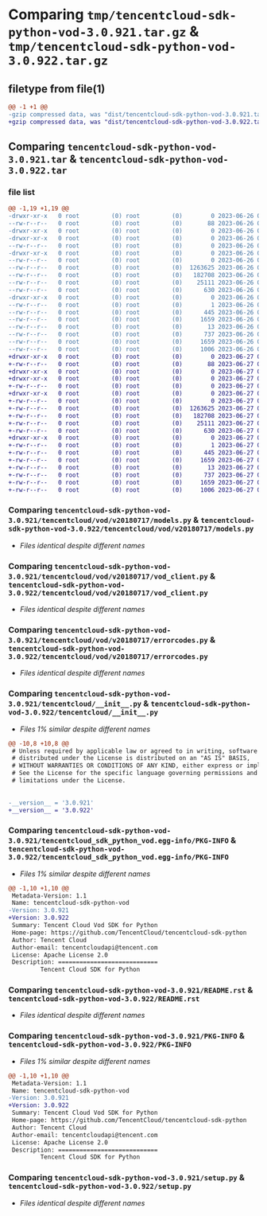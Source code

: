 # Comparing `tmp/tencentcloud-sdk-python-vod-3.0.921.tar.gz` & `tmp/tencentcloud-sdk-python-vod-3.0.922.tar.gz`

## filetype from file(1)

```diff
@@ -1 +1 @@
-gzip compressed data, was "dist/tencentcloud-sdk-python-vod-3.0.921.tar", last modified: Mon Jun 26 00:36:58 2023, max compression
+gzip compressed data, was "dist/tencentcloud-sdk-python-vod-3.0.922.tar", last modified: Tue Jun 27 00:37:18 2023, max compression
```

## Comparing `tencentcloud-sdk-python-vod-3.0.921.tar` & `tencentcloud-sdk-python-vod-3.0.922.tar`

### file list

```diff
@@ -1,19 +1,19 @@
-drwxr-xr-x   0 root         (0) root         (0)        0 2023-06-26 00:36:58.000000 tencentcloud-sdk-python-vod-3.0.921/
--rw-r--r--   0 root         (0) root         (0)       88 2023-06-26 00:36:58.000000 tencentcloud-sdk-python-vod-3.0.921/setup.cfg
-drwxr-xr-x   0 root         (0) root         (0)        0 2023-06-26 00:36:58.000000 tencentcloud-sdk-python-vod-3.0.921/tencentcloud/
-drwxr-xr-x   0 root         (0) root         (0)        0 2023-06-26 00:36:58.000000 tencentcloud-sdk-python-vod-3.0.921/tencentcloud/vod/
--rw-r--r--   0 root         (0) root         (0)        0 2023-06-26 00:36:58.000000 tencentcloud-sdk-python-vod-3.0.921/tencentcloud/vod/__init__.py
-drwxr-xr-x   0 root         (0) root         (0)        0 2023-06-26 00:36:58.000000 tencentcloud-sdk-python-vod-3.0.921/tencentcloud/vod/v20180717/
--rw-r--r--   0 root         (0) root         (0)        0 2023-06-26 00:36:58.000000 tencentcloud-sdk-python-vod-3.0.921/tencentcloud/vod/v20180717/__init__.py
--rw-r--r--   0 root         (0) root         (0)  1263625 2023-06-26 00:36:58.000000 tencentcloud-sdk-python-vod-3.0.921/tencentcloud/vod/v20180717/models.py
--rw-r--r--   0 root         (0) root         (0)   182708 2023-06-26 00:36:58.000000 tencentcloud-sdk-python-vod-3.0.921/tencentcloud/vod/v20180717/vod_client.py
--rw-r--r--   0 root         (0) root         (0)    25111 2023-06-26 00:36:58.000000 tencentcloud-sdk-python-vod-3.0.921/tencentcloud/vod/v20180717/errorcodes.py
--rw-r--r--   0 root         (0) root         (0)      630 2023-06-26 00:36:58.000000 tencentcloud-sdk-python-vod-3.0.921/tencentcloud/__init__.py
-drwxr-xr-x   0 root         (0) root         (0)        0 2023-06-26 00:36:58.000000 tencentcloud-sdk-python-vod-3.0.921/tencentcloud_sdk_python_vod.egg-info/
--rw-r--r--   0 root         (0) root         (0)        1 2023-06-26 00:36:58.000000 tencentcloud-sdk-python-vod-3.0.921/tencentcloud_sdk_python_vod.egg-info/dependency_links.txt
--rw-r--r--   0 root         (0) root         (0)      445 2023-06-26 00:36:58.000000 tencentcloud-sdk-python-vod-3.0.921/tencentcloud_sdk_python_vod.egg-info/SOURCES.txt
--rw-r--r--   0 root         (0) root         (0)     1659 2023-06-26 00:36:58.000000 tencentcloud-sdk-python-vod-3.0.921/tencentcloud_sdk_python_vod.egg-info/PKG-INFO
--rw-r--r--   0 root         (0) root         (0)       13 2023-06-26 00:36:58.000000 tencentcloud-sdk-python-vod-3.0.921/tencentcloud_sdk_python_vod.egg-info/top_level.txt
--rw-r--r--   0 root         (0) root         (0)      737 2023-06-26 00:36:58.000000 tencentcloud-sdk-python-vod-3.0.921/README.rst
--rw-r--r--   0 root         (0) root         (0)     1659 2023-06-26 00:36:58.000000 tencentcloud-sdk-python-vod-3.0.921/PKG-INFO
--rw-r--r--   0 root         (0) root         (0)     1006 2023-06-26 00:36:58.000000 tencentcloud-sdk-python-vod-3.0.921/setup.py
+drwxr-xr-x   0 root         (0) root         (0)        0 2023-06-27 00:37:18.000000 tencentcloud-sdk-python-vod-3.0.922/
+-rw-r--r--   0 root         (0) root         (0)       88 2023-06-27 00:37:18.000000 tencentcloud-sdk-python-vod-3.0.922/setup.cfg
+drwxr-xr-x   0 root         (0) root         (0)        0 2023-06-27 00:37:18.000000 tencentcloud-sdk-python-vod-3.0.922/tencentcloud/
+drwxr-xr-x   0 root         (0) root         (0)        0 2023-06-27 00:37:18.000000 tencentcloud-sdk-python-vod-3.0.922/tencentcloud/vod/
+-rw-r--r--   0 root         (0) root         (0)        0 2023-06-27 00:37:18.000000 tencentcloud-sdk-python-vod-3.0.922/tencentcloud/vod/__init__.py
+drwxr-xr-x   0 root         (0) root         (0)        0 2023-06-27 00:37:18.000000 tencentcloud-sdk-python-vod-3.0.922/tencentcloud/vod/v20180717/
+-rw-r--r--   0 root         (0) root         (0)        0 2023-06-27 00:37:18.000000 tencentcloud-sdk-python-vod-3.0.922/tencentcloud/vod/v20180717/__init__.py
+-rw-r--r--   0 root         (0) root         (0)  1263625 2023-06-27 00:37:18.000000 tencentcloud-sdk-python-vod-3.0.922/tencentcloud/vod/v20180717/models.py
+-rw-r--r--   0 root         (0) root         (0)   182708 2023-06-27 00:37:18.000000 tencentcloud-sdk-python-vod-3.0.922/tencentcloud/vod/v20180717/vod_client.py
+-rw-r--r--   0 root         (0) root         (0)    25111 2023-06-27 00:37:18.000000 tencentcloud-sdk-python-vod-3.0.922/tencentcloud/vod/v20180717/errorcodes.py
+-rw-r--r--   0 root         (0) root         (0)      630 2023-06-27 00:37:18.000000 tencentcloud-sdk-python-vod-3.0.922/tencentcloud/__init__.py
+drwxr-xr-x   0 root         (0) root         (0)        0 2023-06-27 00:37:18.000000 tencentcloud-sdk-python-vod-3.0.922/tencentcloud_sdk_python_vod.egg-info/
+-rw-r--r--   0 root         (0) root         (0)        1 2023-06-27 00:37:18.000000 tencentcloud-sdk-python-vod-3.0.922/tencentcloud_sdk_python_vod.egg-info/dependency_links.txt
+-rw-r--r--   0 root         (0) root         (0)      445 2023-06-27 00:37:18.000000 tencentcloud-sdk-python-vod-3.0.922/tencentcloud_sdk_python_vod.egg-info/SOURCES.txt
+-rw-r--r--   0 root         (0) root         (0)     1659 2023-06-27 00:37:18.000000 tencentcloud-sdk-python-vod-3.0.922/tencentcloud_sdk_python_vod.egg-info/PKG-INFO
+-rw-r--r--   0 root         (0) root         (0)       13 2023-06-27 00:37:18.000000 tencentcloud-sdk-python-vod-3.0.922/tencentcloud_sdk_python_vod.egg-info/top_level.txt
+-rw-r--r--   0 root         (0) root         (0)      737 2023-06-27 00:37:18.000000 tencentcloud-sdk-python-vod-3.0.922/README.rst
+-rw-r--r--   0 root         (0) root         (0)     1659 2023-06-27 00:37:18.000000 tencentcloud-sdk-python-vod-3.0.922/PKG-INFO
+-rw-r--r--   0 root         (0) root         (0)     1006 2023-06-27 00:37:18.000000 tencentcloud-sdk-python-vod-3.0.922/setup.py
```

### Comparing `tencentcloud-sdk-python-vod-3.0.921/tencentcloud/vod/v20180717/models.py` & `tencentcloud-sdk-python-vod-3.0.922/tencentcloud/vod/v20180717/models.py`

 * *Files identical despite different names*

### Comparing `tencentcloud-sdk-python-vod-3.0.921/tencentcloud/vod/v20180717/vod_client.py` & `tencentcloud-sdk-python-vod-3.0.922/tencentcloud/vod/v20180717/vod_client.py`

 * *Files identical despite different names*

### Comparing `tencentcloud-sdk-python-vod-3.0.921/tencentcloud/vod/v20180717/errorcodes.py` & `tencentcloud-sdk-python-vod-3.0.922/tencentcloud/vod/v20180717/errorcodes.py`

 * *Files identical despite different names*

### Comparing `tencentcloud-sdk-python-vod-3.0.921/tencentcloud/__init__.py` & `tencentcloud-sdk-python-vod-3.0.922/tencentcloud/__init__.py`

 * *Files 1% similar despite different names*

```diff
@@ -10,8 +10,8 @@
 # Unless required by applicable law or agreed to in writing, software
 # distributed under the License is distributed on an "AS IS" BASIS,
 # WITHOUT WARRANTIES OR CONDITIONS OF ANY KIND, either express or implied.
 # See the License for the specific language governing permissions and
 # limitations under the License.
 
 
-__version__ = '3.0.921'
+__version__ = '3.0.922'
```

### Comparing `tencentcloud-sdk-python-vod-3.0.921/tencentcloud_sdk_python_vod.egg-info/PKG-INFO` & `tencentcloud-sdk-python-vod-3.0.922/tencentcloud_sdk_python_vod.egg-info/PKG-INFO`

 * *Files 1% similar despite different names*

```diff
@@ -1,10 +1,10 @@
 Metadata-Version: 1.1
 Name: tencentcloud-sdk-python-vod
-Version: 3.0.921
+Version: 3.0.922
 Summary: Tencent Cloud Vod SDK for Python
 Home-page: https://github.com/TencentCloud/tencentcloud-sdk-python
 Author: Tencent Cloud
 Author-email: tencentcloudapi@tencent.com
 License: Apache License 2.0
 Description: ============================
         Tencent Cloud SDK for Python
```

### Comparing `tencentcloud-sdk-python-vod-3.0.921/README.rst` & `tencentcloud-sdk-python-vod-3.0.922/README.rst`

 * *Files identical despite different names*

### Comparing `tencentcloud-sdk-python-vod-3.0.921/PKG-INFO` & `tencentcloud-sdk-python-vod-3.0.922/PKG-INFO`

 * *Files 1% similar despite different names*

```diff
@@ -1,10 +1,10 @@
 Metadata-Version: 1.1
 Name: tencentcloud-sdk-python-vod
-Version: 3.0.921
+Version: 3.0.922
 Summary: Tencent Cloud Vod SDK for Python
 Home-page: https://github.com/TencentCloud/tencentcloud-sdk-python
 Author: Tencent Cloud
 Author-email: tencentcloudapi@tencent.com
 License: Apache License 2.0
 Description: ============================
         Tencent Cloud SDK for Python
```

### Comparing `tencentcloud-sdk-python-vod-3.0.921/setup.py` & `tencentcloud-sdk-python-vod-3.0.922/setup.py`

 * *Files identical despite different names*

